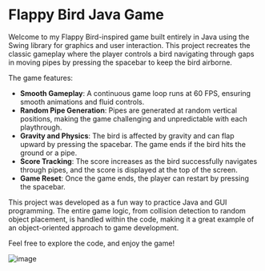 # Flappy Bird Java Game

Welcome to my Flappy Bird-inspired game built entirely in Java using the Swing library for graphics and user interaction. This project recreates the classic gameplay where the player controls a bird navigating through gaps in moving pipes by pressing the spacebar to keep the bird airborne.

The game features:

- **Smooth Gameplay**: A continuous game loop runs at 60 FPS, ensuring smooth animations and fluid controls.
- **Random Pipe Generation**: Pipes are generated at random vertical positions, making the game challenging and unpredictable with each playthrough.
- **Gravity and Physics**: The bird is affected by gravity and can flap upward by pressing the spacebar. The game ends if the bird hits the ground or a pipe.
- **Score Tracking**: The score increases as the bird successfully navigates through pipes, and the score is displayed at the top of the screen.
- **Game Reset**: Once the game ends, the player can restart by pressing the spacebar.

This project was developed as a fun way to practice Java and GUI programming. The entire game logic, from collision detection to random object placement, is handled within the code, making it a great example of an object-oriented approach to game development.

Feel free to explore the code, and enjoy the game!

![image](https://github.com/user-attachments/assets/5a0104c3-4b0b-47b5-a094-8325b7cb058a)

